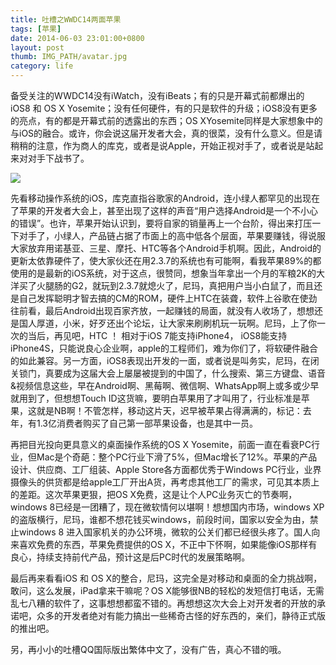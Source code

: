 ```yaml
---
title: 吐槽之WWDC14两面苹果
tags: [苹果]
date: 2014-06-03 23:01:00+0800
layout: post
thumb: IMG_PATH/avatar.jpg
category: life
---
```


备受关注的WWDC14没有iWatch，没有iBeats；有的只是开幕式前都爆出的 iOS8 和 OS X Yosemite；没有任何硬件，有的只是软件的升级；iOS8没有更多的亮点，有的都是开幕式前的透露出的东西；OS XYosemite同样是大家想象中的与iOS的融合。或许，你会说这届开发者大会，真的很菜，没有什么意义。但是请稍稍的注意，作为商人的库克，或者是说Apple，开始正视对手了，或者说是站起来对对手下战书了。

![](https://ww2.sinaimg.cn/mw600/005PvELHgw1f4din4o2bej30gq0ahac9.jpg)

先看移动操作系统的iOS，库克直指谷歌家的Android，连小绿人都罕见的出现在了苹果的开发者大会上，甚至出现了这样的声音“用户选择Android是一个不小心的错误”。也许，苹果开始认识到，要将自家的销量再上一个台阶，得出来打压一下对手了，小绿人，产品链占据了市面上的高中低各个层面，苹果要赚钱，得说服大家放弃用诺基亚、三星、摩托、HTC等各个Android手机啊。因此，Android的更新太依靠硬件了，使大家伙还在用2.3.7的系统也有可能啊，看我苹果89%的都使用的是最新的iOS系统，对于这点，很赞同，想象当年拿出一个月的军粮2K的大洋买了火腿肠的G2，就玩到2.3.7就熄火了，尼玛，真把用户当小白鼠了，而且还是自己发挥聪明才智去搞的CM的ROM，硬件上HTC在装聋，软件上谷歌在使劲往前看，最后Android出现百家齐放，一起赚钱的局面，就没有人收场了，想想还是国人厚道，小米，好歹还出个论坛，让大家来刷刷机玩一玩啊。尼玛，上了你一次的当后，再见吧，HTC ！ 相对于iOS 7能支持iPhone4， iOS8能支持iPhone4S，只能说良心企业啊，apple的工程师们，难为你们了，将软硬件融合的如此兼容。另一方面，iOS8表现出开发的一面，或者说是叫务实，尼玛，在闭关锁门，真要成为这届大会上屡屡被提到的中国了，什么搜索、第三方键盘、语音&amp;视频信息这些，早在Android啊、黑莓啊、微信啊、WhatsApp啊上或多或少早就用到了，但想想Touch ID这货嘛，要明白苹果用了才叫用了，行业标准是苹果，这就是NB啊！不管怎样，移动这片天，迟早被苹果占得满满的，标记：去年，有1.3亿消费者购买了自己第一部苹果设备，也是其中一员。

再把目光投向更具意义的桌面操作系统的OS X Yosemite，前面一直在看衰PC行业，但Mac是个奇葩：整个PC行业下滑了5%，但Mac增长了12%。苹果的产品设计、供应商、工厂组装、Apple Store各方面都优秀于Windows PC行业，业界摄像头的供货都是给apple工厂开出A货，再考虑其他工厂的需求，可见其本质上的差距。这次苹果更狠，把OS X免费，这是让个人PC业务灭亡的节奏啊，windows 8已经是一团糟了，现在微软情何以堪啊！想想国内市场，windows XP的盗版横行，尼玛，谁都不想花钱买windows，前段时间，国家以安全为由，禁止windows 8 进入国家机关的办公环境，微软的公关们都已经很头疼了。国人向来喜欢免费的东西，苹果免费提供的OS X，不正中下怀啊，如果能像iOS那样有良心，持续支持前代产品，预计这是后PC时代的发展策略啊。

最后再来看看iOS 和 OS X的整合，尼玛，这完全是对移动和桌面的全力挑战啊，敢问，这么发展，iPad拿来干嘛呢？OS X能够很NB的轻松的发短信打电话，无需乱七八糟的软件了，这事想想都蛮不错的。再想想这次大会上对开发者的开放的承诺吧，众多的开发者绝对有能力搞出一些稀奇古怪的好东西的，亲们，静待正式版的推出吧。

另，再小小的吐槽QQ国际版出繁体中文了，没有广告，真心不错的哦。
